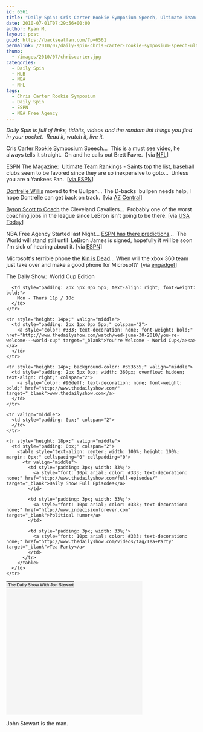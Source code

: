 ```yaml
---
id: 6561
title: "Daily Spin: Cris Carter Rookie Symposium Speech, Ultimate Team Rankings,  Kin is Dead"
date: 2010-07-01T07:29:56+00:00
author: Ryan M.
layout: post
guid: https://backseatfan.com/?p=6561
permalink: /2010/07/daily-spin-chris-carter-rookie-symposium-speech-ultimate-team-rankings-kin-is-dead/
thumb:
  - /images/2010/07/chriscarter.jpg
categories:
  - Daily Spin
  - MLB
  - NBA
  - NFL
tags:
  - Chris Carter Rookie Symposium
  - Daily Spin
  - ESPN
  - NBA Free Agency
---
```


<div class="entry">
  <p>
    <em>Daily Spin is full of links, tidbits, videos and the random lint things you find in your pocket.  Read it, watch it, live it.</em>
  </p>

  <p>
    Cris Carter<a href="http://www.nfl.com/videos/nfl-rookie-symposium/09000d5d818eab34/Carter-speaks-his-mind"> Rookie Symposium</a> Speech&#8230;  This is a must see video, he always tells it straight.  Oh and he calls out Brett Favre.  [via <a href="http://www.nfl.com/videos/nfl-rookie-symposium/09000d5d818eab34/Carter-speaks-his-mind">NFL</a>]
  </p>

  <p>
    ESPN The Magazine:  <a href="http://espn.go.com/sportsnation/teamrankings#table">Ultimate Team Rankings</a> - Saints top the list, baseball clubs seem to be favored since they are so inexpensive to goto&#8230;  Unless you are a Yankees Fan.  [<a href="http://espn.go.com/sportsnation/teamrankings#table">via ESPN</a>]
  </p>

  <p>
    <a href="http://www.azcentral.com/sports/diamondbacks/articles/2010/06/30/20100630arizona-diamondbacks-dontrelle-willis-moved.html">Dontrelle Willis</a> moved to the Bullpen&#8230; The D-backs  bullpen needs help, I hope Dontrelle can get back on track.  [via <a href="http://www.azcentral.com/sports/diamondbacks/articles/2010/06/30/20100630arizona-diamondbacks-dontrelle-willis-moved.html">AZ Central</a>]
  </p>

  <p>
    <a href="http://www.usatoday.com/sports/basketball/nba/2010-07-01-scott-cavaliers-update_N.htm">Byron Scott to Coach</a> the Cleveland Cavaliers&#8230;  Probably one of the worst coaching jobs in the league since LeBron isn't going to be there. [via <a href="http://www.usatoday.com/sports/basketball/nba/2010-07-01-scott-cavaliers-update_N.htm">USA Today</a>]
  </p>

  <p>
    NBA Free Agency Started last Night&#8230; <a href="http://sports.espn.go.com/nba/news/story?page=FreeAgency-100630">ESPN has there predictions</a>&#8230;  The World will stand still until  LeBron James is signed, hopefully it will be soon I'm sick of hearing about it. [via <a href="http://sports.espn.go.com/nba/news/story?page=FreeAgency-100630">ESPN</a>]
  </p>

  <p>
    Microsoft's terrible phone the <a href="http://www.engadget.com/2010/06/30/microsoft-kin-is-dead/">Kin is Dead</a>&#8230; When will the xbox 360 team just take over and make a good phone for Microsoft?  [via <a href="http://www.engadget.com/2010/06/30/microsoft-kin-is-dead/">engadget</a>]
  </p>

  <p>
    The Daily Show:  World Cup Edition
  </p>

  <table style="font: 11px arial; color: #333333; background-color: #f5f5f5; width: 360px; height: 353px;" cellspacing="0" cellpadding="0">
    <tr style="background-color: #e5e5e5;" valign="middle">
      <td style="padding: 2px 1px 0px 5px;">
        <a style="color: #333; text-decoration: none; font-weight: bold;" href="http://www.thedailyshow.com" target="_blank">The Daily Show With Jon Stewart</a>
      </td>

      <td style="padding: 2px 5px 0px 5px; text-align: right; font-weight: bold;">
        Mon - Thurs 11p / 10c
      </td>
    </tr>

    <tr style="height: 14px;" valign="middle">
      <td style="padding: 2px 1px 0px 5px;" colspan="2">
        <a style="color: #333; text-decoration: none; font-weight: bold;" href="http://www.thedailyshow.com/watch/wed-june-30-2010/you-re-welcome---world-cup" target="_blank">You're Welcome - World Cup</a><a></a>
      </td>
    </tr>

    <tr style="height: 14px; background-color: #353535;" valign="middle">
      <td style="padding: 2px 5px 0px; width: 360px; overflow: hidden; text-align: right;" colspan="2">
        <a style="color: #96deff; text-decoration: none; font-weight: bold;" href="http://www.thedailyshow.com/" target="_blank">www.thedailyshow.com</a>
      </td>
    </tr>

    <tr valign="middle">
      <td style="padding: 0px;" colspan="2">
      </td>
    </tr>

    <tr style="height: 18px;" valign="middle">
      <td style="padding: 0px;" colspan="2">
        <table style="text-align: center; width: 100%; height: 100%; margin: 0px;" cellspacing="0" cellpadding="0">
          <tr valign="middle">
            <td style="padding: 3px; width: 33%;">
              <a style="font: 10px arial; color: #333; text-decoration: none;" href="http://www.thedailyshow.com/full-episodes/" target="_blank">Daily Show Full Episodes</a>
            </td>

            <td style="padding: 3px; width: 33%;">
              <a style="font: 10px arial; color: #333; text-decoration: none;" href="http://www.indecisionforever.com" target="_blank">Political Humor</a>
            </td>

            <td style="padding: 3px; width: 33%;">
              <a style="font: 10px arial; color: #333; text-decoration: none;" href="http://www.thedailyshow.com/videos/tag/Tea+Party" target="_blank">Tea Party</a>
            </td>
          </tr>
        </table>
      </td>
    </tr>
  </table>

  <p>
    John Stewart is the man.
  </p>
</div>
